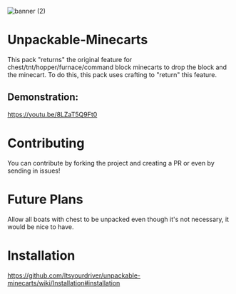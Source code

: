 ![banner (2)](https://user-images.githubusercontent.com/73563507/194992684-61a1f05d-e687-46b5-8bc1-41fa044d91ae.png)

# Unpackable-Minecarts
This pack "returns" the original feature for chest/tnt/hopper/furnace/command block minecarts to drop the block and the minecart. To do this, this pack uses crafting to "return" this feature.

## Demonstration:
https://youtu.be/8LZaT5Q9Ft0



# Contributing
You can contribute by forking the project and creating a PR or even by sending in issues!


# Future Plans
Allow all boats with chest to be unpacked even though it's not necessary, it would be nice to have.


# Installation
https://github.com/Itsyourdriver/unpackable-minecarts/wiki/Installation#installation
